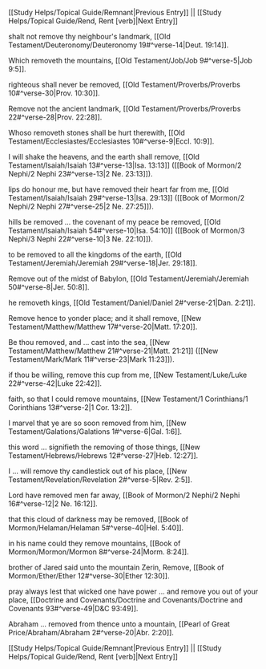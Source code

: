[[Study Helps/Topical Guide/Remnant|Previous Entry]]  ||  [[Study Helps/Topical Guide/Rend, Rent [verb]|Next Entry]]

 shalt not remove thy neighbour's landmark, [[Old Testament/Deuteronomy/Deuteronomy 19#^verse-14|Deut. 19:14]].

 Which removeth the mountains, [[Old Testament/Job/Job 9#^verse-5|Job 9:5]].

 righteous shall never be removed, [[Old Testament/Proverbs/Proverbs 10#^verse-30|Prov. 10:30]].

 Remove not the ancient landmark, [[Old Testament/Proverbs/Proverbs 22#^verse-28|Prov. 22:28]].

 Whoso removeth stones shall be hurt therewith, [[Old Testament/Ecclesiastes/Ecclesiastes 10#^verse-9|Eccl. 10:9]].

 I will shake the heavens, and the earth shall remove, [[Old Testament/Isaiah/Isaiah 13#^verse-13|Isa. 13:13]] ([[Book of Mormon/2 Nephi/2 Nephi 23#^verse-13|2 Ne. 23:13]]).

 lips do honour me, but have removed their heart far from me, [[Old Testament/Isaiah/Isaiah 29#^verse-13|Isa. 29:13]] ([[Book of Mormon/2 Nephi/2 Nephi 27#^verse-25|2 Ne. 27:25]]).

 hills be removed ... the covenant of my peace be removed, [[Old Testament/Isaiah/Isaiah 54#^verse-10|Isa. 54:10]] ([[Book of Mormon/3 Nephi/3 Nephi 22#^verse-10|3 Ne. 22:10]]).

 to be removed to all the kingdoms of the earth, [[Old Testament/Jeremiah/Jeremiah 29#^verse-18|Jer. 29:18]].

 Remove out of the midst of Babylon, [[Old Testament/Jeremiah/Jeremiah 50#^verse-8|Jer. 50:8]].

 he removeth kings, [[Old Testament/Daniel/Daniel 2#^verse-21|Dan. 2:21]].

 Remove hence to yonder place; and it shall remove, [[New Testament/Matthew/Matthew 17#^verse-20|Matt. 17:20]].

 Be thou removed, and ... cast into the sea, [[New Testament/Matthew/Matthew 21#^verse-21|Matt. 21:21]] ([[New Testament/Mark/Mark 11#^verse-23|Mark 11:23]]).

 if thou be willing, remove this cup from me, [[New Testament/Luke/Luke 22#^verse-42|Luke 22:42]].

 faith, so that I could remove mountains, [[New Testament/1 Corinthians/1 Corinthians 13#^verse-2|1 Cor. 13:2]].

 I marvel that ye are so soon removed from him, [[New Testament/Galations/Galations 1#^verse-6|Gal. 1:6]].

 this word ... signifieth the removing of those things, [[New Testament/Hebrews/Hebrews 12#^verse-27|Heb. 12:27]].

 I ... will remove thy candlestick out of his place, [[New Testament/Revelation/Revelation 2#^verse-5|Rev. 2:5]].

 Lord have removed men far away, [[Book of Mormon/2 Nephi/2 Nephi 16#^verse-12|2 Ne. 16:12]].

 that this cloud of darkness may be removed, [[Book of Mormon/Helaman/Helaman 5#^verse-40|Hel. 5:40]].

 in his name could they remove mountains, [[Book of Mormon/Mormon/Mormon 8#^verse-24|Morm. 8:24]].

 brother of Jared said unto the mountain Zerin, Remove, [[Book of Mormon/Ether/Ether 12#^verse-30|Ether 12:30]].

 pray always lest that wicked one have power ... and remove you out of your place, [[Doctrine and Covenants/Doctrine and Covenants/Doctrine and Covenants 93#^verse-49|D&C 93:49]].

 Abraham ... removed from thence unto a mountain, [[Pearl of Great Price/Abraham/Abraham 2#^verse-20|Abr. 2:20]].

[[Study Helps/Topical Guide/Remnant|Previous Entry]]  ||  [[Study Helps/Topical Guide/Rend, Rent [verb]|Next Entry]]